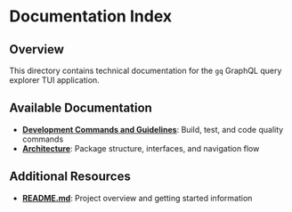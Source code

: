 # Documentation Index

## Overview
This directory contains technical documentation for the `gq` GraphQL query explorer TUI application.

## Available Documentation

- **[Development Commands and Guidelines](development.md)**: Build, test, and code quality commands
- **[Architecture](architecture.md)**: Package structure, interfaces, and navigation flow

## Additional Resources

- **[README.md](../README.md)**: Project overview and getting started information
